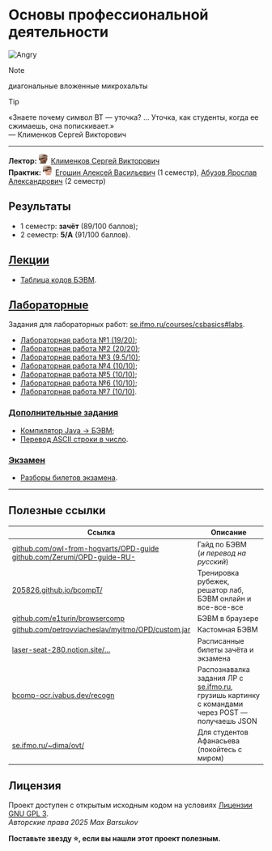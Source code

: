 # Основы профессиональной деятельности

<img alt="Angry" src="https://github.com/maxbarsukov/itmo/blob/master/.docs/angry2.gif" height="240">

> [!NOTE]
> диагональные вложенные микрохальты

> [!TIP]
> «Знаете почему символ ВТ — уточка? ... Уточка, как студенты, когда ее сжимаешь, она попискивает.» \
> — Клименков Сергей Викторович

---

**Лектор:** <a href="https://github.com/maxbarsukov/itmo/blob/master/.docs/tap-tap/README.md"><img alt="klimenkov" src="https://github.com/maxbarsukov/itmo/blob/master/.docs/tap-tap/klimenkov.gif" height="20"></a> [Клименков Сергей Викторович](https://my.itmo.ru/persons/105395) \
**Практик:** <a href="https://github.com/maxbarsukov/itmo/blob/master/.docs/tap-tap/README.md"><img alt="egoshin" src="https://github.com/maxbarsukov/itmo/blob/master/.docs/tap-tap/egoshin.gif" height="20"></a> [Егошин Алексей Васильевич](https://my.itmo.ru/persons/285578) (1 семестр), [Абузов Ярослав Александрович](https://my.itmo.ru/persons/314935) (2 семестр)

## Результаты

- 1 семестр: **зачёт** (89/100 баллов);
- 2 семестр: **5/A** (91/100 баллов).

## [Лекции](./%D0%BB%D0%B5%D0%BA%D1%86%D0%B8%D0%B8)

- [Таблица кодов БЭВМ](./%D0%BB%D0%B5%D0%BA%D1%86%D0%B8%D0%B8/%D0%A2%D0%B0%D0%B1%D0%BB%D0%B8%D1%86%D0%B0%20%D0%BA%D0%BE%D0%B4%D0%BE%D0%B2%20%D0%91%D0%AD%D0%92%D0%9C.pdf).

## [Лабораторные](./%D0%BB%D0%B0%D0%B1%D0%BE%D1%80%D0%B0%D1%82%D0%BE%D1%80%D0%BD%D1%8B%D0%B5)

Задания для лабораторных работ: [se.ifmo.ru/courses/csbasics#labs](https://se.ifmo.ru/courses/csbasics#labs).

- [Лабораторная работа №1 (19/20)](./%D0%BB%D0%B0%D0%B1%D0%BE%D1%80%D0%B0%D1%82%D0%BE%D1%80%D0%BD%D1%8B%D0%B5/lab1);
- [Лабораторная работа №2 (20/20)](./%D0%BB%D0%B0%D0%B1%D0%BE%D1%80%D0%B0%D1%82%D0%BE%D1%80%D0%BD%D1%8B%D0%B5/lab2);
- [Лабораторная работа №3 (9.5/10)](./%D0%BB%D0%B0%D0%B1%D0%BE%D1%80%D0%B0%D1%82%D0%BE%D1%80%D0%BD%D1%8B%D0%B5/lab3);
- [Лабораторная работа №4 (10/10)](./%D0%BB%D0%B0%D0%B1%D0%BE%D1%80%D0%B0%D1%82%D0%BE%D1%80%D0%BD%D1%8B%D0%B5/lab4);
- [Лабораторная работа №5 (10/10)](./%D0%BB%D0%B0%D0%B1%D0%BE%D1%80%D0%B0%D1%82%D0%BE%D1%80%D0%BD%D1%8B%D0%B5/lab5);
- [Лабораторная работа №6 (10/10)](./%D0%BB%D0%B0%D0%B1%D0%BE%D1%80%D0%B0%D1%82%D0%BE%D1%80%D0%BD%D1%8B%D0%B5/lab6);
- [Лабораторная работа №7 (10/10)](./%D0%BB%D0%B0%D0%B1%D0%BE%D1%80%D0%B0%D1%82%D0%BE%D1%80%D0%BD%D1%8B%D0%B5/lab7).

### [Дополнительные задания](./%D0%B4%D0%BE%D0%BF)

- [Компилятор Java → БЭВМ](https://github.com/itmo-corp/jbevm);
- [Перевод ASCII строки в число](./%D0%B4%D0%BE%D0%BF/%D0%BF%D0%B5%D1%80%D0%B5%D0%B2%D0%BE%D0%B4%20%D1%81%D1%82%D1%80%D0%BE%D0%BA%D0%B8%20%D0%B2%20%D1%87%D0%B8%D1%81%D0%BB%D0%BE.basm_mod).

### [Экзамен](./экзамен/)

- [Разборы билетов экзамена](./экзамен/).

---

## Полезные ссылки

| Ссылка | Описание |
| --- | --- |
| [github.com/owl-from-hogvarts/OPD-guide](https://github.com/owl-from-hogvarts/OPD-guide) <br> [github.com/Zerumi/OPD-guide-RU-](https://github.com/Zerumi/OPD-guide-RU-) | Гайд по БЭВМ <br> (*и перевод на русский*) |
| [205826.github.io/bcompT/](https://205826.github.io/bcompT/) | Тренировка рубежек, решатор лаб, БЭВМ онлайн и все-все-все |
| [github.com/e1turin/browsercomp](https://github.com/e1turin/browsercomp) | БЭВМ в браузере |
| [github.com/petrovviacheslav/myitmo/OPD/custom.jar](https://github.com/petrovviacheslav/myitmo/blob/main/BCS_or_OPD/custom.jar) | Кастомная БЭВМ |
| [laser-seat-280.notion.site/...](https://laser-seat-280.notion.site/5c785e34e46e404abe56c8632b546ab5) | Расписанные билеты зачёта и экзамена |
| [bcomp-ocr.ivabus.dev/recogn](https://bcomp-ocr.ivabus.dev/recogn) | Распознавалка задания ЛР с [se.ifmo.ru](https://se.ifmo.ru/courses/csbasics#labs), грузишь картинку с командами через POST — получаешь JSON |
| [se.ifmo.ru/~dima/ovt/](https://se.ifmo.ru/~dima/ovt/) | Для студентов Афанасьева (покойтесь с миром) |

## Лицензия <a name="license"></a>

Проект доступен с открытым исходным кодом на условиях [Лицензии GNU GPL 3](https://opensource.org/license/gpl-3-0/). \
*Авторские права 2025 Max Barsukov*

**Поставьте звезду :star:, если вы нашли этот проект полезным.**
